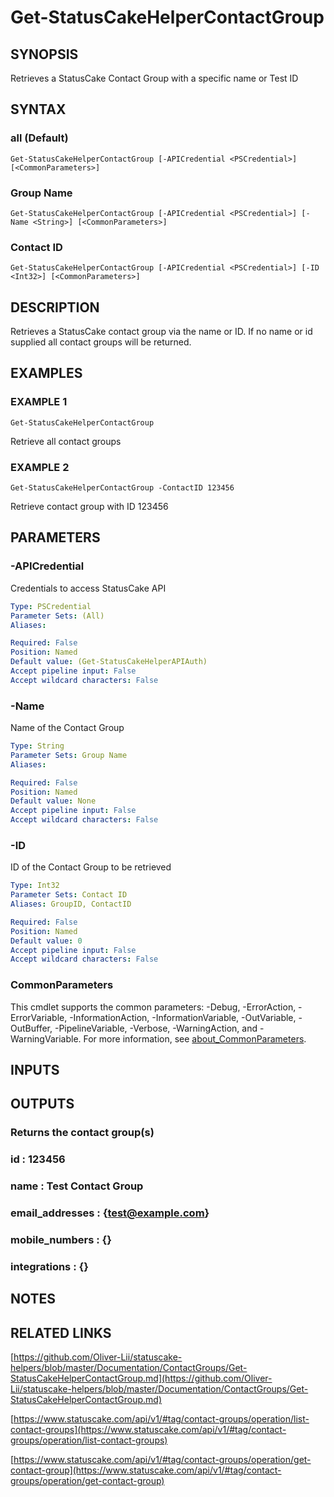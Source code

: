 # Get-StatusCakeHelperContactGroup

## SYNOPSIS
Retrieves a StatusCake Contact Group with a specific name or Test ID

## SYNTAX

### all (Default)
```
Get-StatusCakeHelperContactGroup [-APICredential <PSCredential>] [<CommonParameters>]
```

### Group Name
```
Get-StatusCakeHelperContactGroup [-APICredential <PSCredential>] [-Name <String>] [<CommonParameters>]
```

### Contact ID
```
Get-StatusCakeHelperContactGroup [-APICredential <PSCredential>] [-ID <Int32>] [<CommonParameters>]
```

## DESCRIPTION
Retrieves a StatusCake contact group via the name or ID.
If no name or id supplied all contact groups will be returned.

## EXAMPLES

### EXAMPLE 1
```
Get-StatusCakeHelperContactGroup
```

Retrieve all contact groups

### EXAMPLE 2
```
Get-StatusCakeHelperContactGroup -ContactID 123456
```

Retrieve contact group with ID 123456

## PARAMETERS

### -APICredential
Credentials to access StatusCake API

```yaml
Type: PSCredential
Parameter Sets: (All)
Aliases:

Required: False
Position: Named
Default value: (Get-StatusCakeHelperAPIAuth)
Accept pipeline input: False
Accept wildcard characters: False
```

### -Name
Name of the Contact Group

```yaml
Type: String
Parameter Sets: Group Name
Aliases:

Required: False
Position: Named
Default value: None
Accept pipeline input: False
Accept wildcard characters: False
```

### -ID
ID of the Contact Group to be retrieved

```yaml
Type: Int32
Parameter Sets: Contact ID
Aliases: GroupID, ContactID

Required: False
Position: Named
Default value: 0
Accept pipeline input: False
Accept wildcard characters: False
```

### CommonParameters
This cmdlet supports the common parameters: -Debug, -ErrorAction, -ErrorVariable, -InformationAction, -InformationVariable, -OutVariable, -OutBuffer, -PipelineVariable, -Verbose, -WarningAction, and -WarningVariable. For more information, see [about_CommonParameters](http://go.microsoft.com/fwlink/?LinkID=113216).

## INPUTS

## OUTPUTS

### Returns the contact group(s)
###     id              : 123456
###     name            : Test Contact Group
###     email_addresses : {test@example.com}
###     mobile_numbers  : {}
###     integrations    : {}
## NOTES

## RELATED LINKS

[https://github.com/Oliver-Lii/statuscake-helpers/blob/master/Documentation/ContactGroups/Get-StatusCakeHelperContactGroup.md](https://github.com/Oliver-Lii/statuscake-helpers/blob/master/Documentation/ContactGroups/Get-StatusCakeHelperContactGroup.md)

[https://www.statuscake.com/api/v1/#tag/contact-groups/operation/list-contact-groups](https://www.statuscake.com/api/v1/#tag/contact-groups/operation/list-contact-groups)

[https://www.statuscake.com/api/v1/#tag/contact-groups/operation/get-contact-group](https://www.statuscake.com/api/v1/#tag/contact-groups/operation/get-contact-group)

